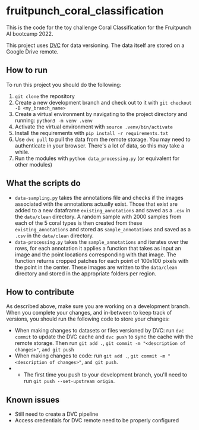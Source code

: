 # fruitpunch_coral_classification
This is the code for the toy challenge Coral Classification for the Fruitpunch AI bootcamp 2022. 

This project uses [DVC](dvc.org) for data versioning. The data itself are stored on a Google Drive remote.

## How to run

To run this project you should do the following:

1. `git clone` the repository
1. Create a new development branch and check out to it with `git checkout -B <my_branch_name>`
1. Create a virtual environment by navigating to the project directory and running: `python3 -m venv .venv`
1. Activate the virtual environment with `source .venv/bin/activate`
1. Install the requirements with `pip install -r requirements.txt`
1. Use `dvc pull` to pull the data from the remote storage. You may need to authenticate in your browser. There's a lot of data, so this may take a while.
1. Run the modules with `python data_processing.py` (or equivalent for other modules)

## What the scripts do

- `data-sampling.py` takes the annotations file and checks if the images associated with the annotations actually exist. Those that exist are added to a new dataframe `existing_annotations` and saved as a `.csv` in the `data/clean` directory. A random sample with 2000 samples from each of the 5 coral types is then created from these `existing_annotations` and stored as `sample_annotations` and saved as a `.csv` in the `data/clean` directory.
- `data-processing.py` takes the `sample_annotations` and iterates over the rows, for each annotation it applies a function that takes as input an image and the point locations corresponding with that image. The function returns cropped patches for each point of 100x100 pixels with the point in the center. These images are written to the `data/clean` directory and stored in the appropriate folders per region.

## How to contribute
As described above, make sure you are working on a development branch. When you complete your changes, and in-between to keep track of versions, you should run the following code to store your changes:

- When making changes to datasets or files versioned by DVC: run `dvc commit` to update the DVC cache and `dvc push` to sync the cache with the remote storage. Then run `git add .`, `git commit -m "<description of changes>"`, `and git push`
- When making changes to code: run `git add .`, `git commit -m "<description of changes>"`, `and git push`.
- - The first time you push to your development branch, you'll need to run `git push --set-upstream origin`.

## Known issues
- Still need to create a DVC pipeline
- Access credentials for DVC remote need to be properly configured
